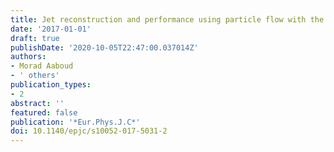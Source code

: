 ```yaml
---
title: Jet reconstruction and performance using particle flow with the ATLAS Detector
date: '2017-01-01'
draft: true
publishDate: '2020-10-05T22:47:00.037014Z'
authors:
- Morad Aaboud
- ' others'
publication_types:
- 2
abstract: ''
featured: false
publication: '*Eur.Phys.J.C*'
doi: 10.1140/epjc/s10052-017-5031-2
---
```


